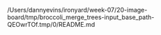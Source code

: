 /Users/dannyevins/ironyard/week-07/20-image-board/tmp/broccoli_merge_trees-input_base_path-QEOwrTOf.tmp/0/README.md